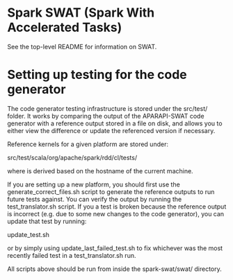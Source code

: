 # Spark SWAT (Spark With Accelerated Tasks)

See the top-level README for information on SWAT.

# Setting up testing for the code generator

The code generator testing infrastructure is stored under the src/test/ folder.
It works by comparing the output of the APARAPI-SWAT code generator with a
reference output stored in a file on disk, and allows you to either view the
difference or update the referenced version if necessary.

Reference kernels for a given platform are stored under:

src/test/scala/org/apache/spark/rdd/cl/tests/<platform-name>

where <platform-name> is derived based on the hostname of the current machine.

If you are setting up a new platform, you should first use the
generate_correct_files.sh script to generate the reference outputs to run future
tests against. You can verify the output by running the test_translator.sh
script. If you a test is broken because the reference output is incorrect (e.g.
due to some new changes to the code generator), you can update that test by
running:

update_test.sh <test-name>

or by simply using update_last_failed_test.sh to fix whichever was the most
recently failed test in a test_translator.sh run.

All scripts above should be run from inside the spark-swat/swat/ directory.
